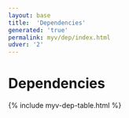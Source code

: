```yaml
---
layout: base
title:  'Dependencies'
generated: 'true'
permalink: myv/dep/index.html
udver: '2'
---
```


# Dependencies

{% include myv-dep-table.html %}

